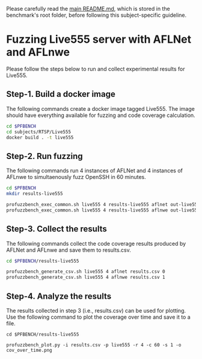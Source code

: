 Please carefully read the [main README.md](../../../README.md), which is stored in the benchmark's root folder, before following this subject-specific guideline.

# Fuzzing Live555 server with AFLNet and AFLnwe
Please follow the steps below to run and collect experimental results for Live555.

## Step-1. Build a docker image
The following commands create a docker image tagged Live555. The image should have everything available for fuzzing and code coverage calculation.

```bash
cd $PFBENCH
cd subjects/RTSP/Live555
docker build . -t live555
```

## Step-2. Run fuzzing
The following commands run 4 instances of AFLNet and 4 instances of AFLnwe to simultaenously fuzz OpenSSH in 60 minutes.

```bash
cd $PFBENCH
mkdir results-live555

profuzzbench_exec_common.sh live555 4 results-live555 aflnet out-live555-aflnet "-P RTSP -D 10000 -q 3 -s 3 -E -K -R" 3600 5 &
profuzzbench_exec_common.sh live555 4 results-live555 aflnwe out-live555-aflnwe "-D 10000 -K" 3600 5
```

## Step-3. Collect the results
The following commands collect the  code coverage results produced by AFLNet and AFLnwe and save them to results.csv.

```bash
cd $PFBENCH/results-live555

profuzzbench_generate_csv.sh live555 4 aflnet results.csv 0
profuzzbench_generate_csv.sh live555 4 aflnwe results.csv 1
```

## Step-4. Analyze the results
The results collected in step 3 (i.e., results.csv) can be used for plotting. Use the following command to plot the coverage over time and save it to a file.

```
cd $PFBENCH/results-live555

profuzzbench_plot.py -i results.csv -p live555 -r 4 -c 60 -s 1 -o cov_over_time.png
```
